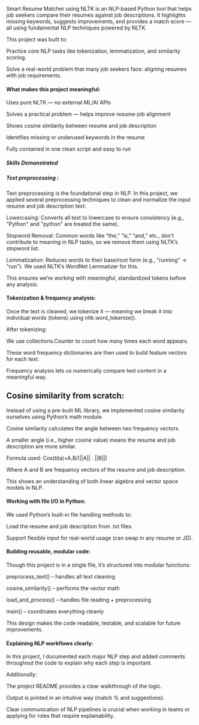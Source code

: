 Smart Resume Matcher using NLTK is an NLP-based Python tool that helps job seekers compare their resumes against job descriptions. It highlights missing keywords, suggests improvements, and provides a match score — all using fundamental NLP techniques powered by NLTK.

This project was built to:

Practice core NLP tasks like tokenization, lemmatization, and similarity scoring.

Solve a real-world problem that many job seekers face: aligning resumes with job requirements.


#### What makes this project meaningful:
Uses pure NLTK — no external ML/AI APIs

Solves a practical problem — helps improve resume-job alignment

Shows cosine similarity between resume and job description

Identifies missing or underused keywords in the resume

Fully contained in one clean script and easy to run

##### Skills Demonstrated
##### Text preprocessing :
Text preprocessing is the foundational step in NLP. In this project, we applied several preprocessing techniques to clean and normalize the input resume and job description text:

Lowercasing: Converts all text to lowercase to ensure consistency (e.g., "Python" and "python" are treated the same).

Stopword Removal: Common words like “the,” “is,” “and,” etc., don’t contribute to meaning in NLP tasks, so we remove them using NLTK’s stopword list.

Lemmatization: Reduces words to their base/root form (e.g., "running" → "run"). We used NLTK’s WordNet Lemmatizer for this.

This ensures we’re working with meaningful, standardized tokens before any analysis.

#### Tokenization & frequency analysis:
Once the text is cleaned, we tokenize it — meaning we break it into individual words (tokens) using nltk.word_tokenize().

After tokenizing:

We use collections.Counter to count how many times each word appears.

These word frequency dictionaries are then used to build feature vectors for each text.

Frequency analysis lets us numerically compare text content in a meaningful way.

## Cosine similarity from scratch:
Instead of using a pre-built ML library, we implemented cosine similarity ourselves using Python’s math module.

Cosine similarity calculates the angle between two frequency vectors.

A smaller angle (i.e., higher cosine value) means the resume and job description are more similar.

Formula used:  Cos(tita)=A.B/(||A|| . ||B||)

Where A and B are frequency vectors of the resume and job description.

This shows an understanding of both linear algebra and vector space models in NLP.

#### Working with file I/O in Python:
We used Python’s built-in file handling methods to:

Load the resume and job description from .txt files.

Support flexible input for real-world usage (can swap in any resume or JD).

#### Building reusable, modular code:
Though this project is in a single file, it’s structured into modular functions:

preprocess_text() – handles all text cleaning

cosine_similarity() – performs the vector math

load_and_process() – handles file reading + preprocessing

main() – coordinates everything cleanly

This design makes the code readable, testable, and scalable for future improvements.

#### Explaining NLP workflows clearly:
In this project, I documented each major NLP step and added comments throughout the code to explain why each step is important.

Additionally:

The project README provides a clear walkthrough of the logic.

Output is printed in an intuitive way (match % and suggestions).

Clear communication of NLP pipelines is crucial when working in teams or applying for roles that require explainability.

